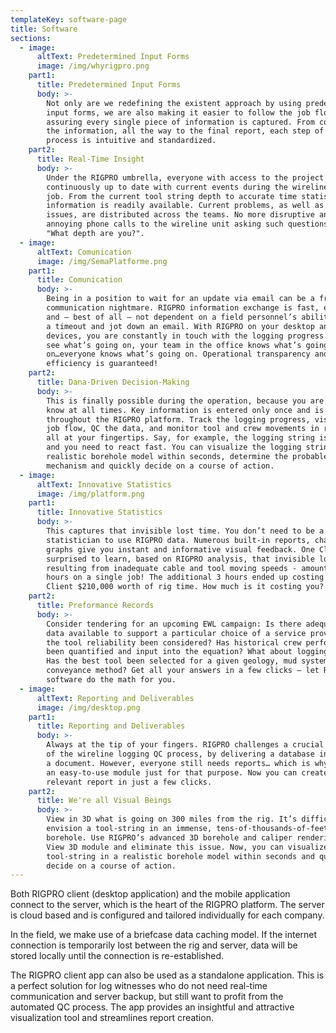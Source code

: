 ```yaml
---
templateKey: software-page
title: Software
sections:
  - image:
      altText: Predetermined Input Forms
      image: /img/whyrigpro.png
    part1:
      title: Predetermined Input Forms
      body: >-
        Not only are we redefining the existent approach by using predetermined
        input forms, we are also making it easier to follow the job flow and
        assuring every single piece of information is captured. From collecting
        the information, all the way to the final report, each step of the
        process is intuitive and standardized.
    part2:
      title: Real-Time Insight
      body: >-
        Under the RIGPRO umbrella, everyone with access to the project is
        continuously up to date with current events during the wireline logging
        job. From the current tool string depth to accurate time statistics, any
        information is readily available. Current problems, as well as potential
        issues, are distributed across the teams. No more disruptive and
        annoying phone calls to the wireline unit asking such questions as,
        "What depth are you?".
  - image:
      altText: Comunication
      image: /img/SemaPlatforme.png
    part1:
      title: Comunication
      body: >-
        Being in a position to wait for an update via email can be a frustrating
        communication nightmare. RIGPRO information exchange is fast, efficient
        and – best of all – not dependent on a field personnel’s ability to take
        a timeout and jot down an email. With RIGPRO on your desktop and mobile
        devices, you are constantly in touch with the logging progress. You can
        see what’s going on, your team in the office knows what’s going
        on…everyone knows what’s going on. Operational transparency and time
        efficiency is guaranteed!
    part2:
      title: Dana-Driven Decision-Making
      body: >-
        This is finally possible during the operation, because you are in the
        know at all times. Key information is entered only once and is reused
        throughout the RIGPRO platform. Track the logging progress, visualize
        job flow, QC the data, and monitor tool and crew movements in real-time,
        all at your fingertips. Say, for example, the logging string is stuck
        and you need to react fast. You can visualize the logging string in a
        realistic borehole model within seconds, determine the probable sticking
        mechanism and quickly decide on a course of action.
  - image:
      altText: Innovative Statistics
      image: /img/platform.png
    part1:
      title: Innovative Statistics
      body: >-
        This captures that invisible lost time. You don’t need to be a
        statistician to use RIGPRO data. Numerous built-in reports, charts, and
        graphs give you instant and informative visual feedback. One Client was
        surprised to learn, based on RIGPRO analysis, that invisible lost time -
        resulting from inadequate cable and tool moving speeds - amounted to 3
        hours on a single job! The additional 3 hours ended up costing the
        Client $210,000 worth of rig time. How much is it costing you?
    part2:
      title: Preformance Records
      body: >-
        Consider tendering for an upcoming EWL campaign: Is there adequate hard
        data available to support a particular choice of a service provider? Has
        the tool reliability been considered? Has historical crew performance
        been quantified and input into the equation? What about logging speeds?
        Has the best tool been selected for a given geology, mud system and
        conveyance method? Get all your answers in a few clicks – let RIGPRO
        software do the math for you.
  - image:
      altText: Reporting and Deliverables
      image: /img/desktop.png
    part1:
      title: Reporting and Deliverables
      body: >-
        Always at the tip of your fingers. RIGPRO challenges a crucial paradigm
        of the wireline logging QC process, by delivering a database instead of
        a document. However, everyone still needs reports… which is why there's
        an easy-to-use module just for that purpose. Now you can create a
        relevant report in just a few clicks.
    part2:
      title: We're all Visual Beings
      body: >-
        View in 3D what is going on 300 miles from the rig. It’s difficult to
        envision a tool-string in an immense, tens-of-thousands-of-feet deep
        borehole. Use RIGPRO’s advanced 3D borehole and caliper rendering Depth
        View 3D module and eliminate this issue. Now, you can visualize the
        tool-string in a realistic borehole model within seconds and quickly
        decide on a course of action.
---
```

Both RIGPRO client (desktop application) and the mobile application connect to the server, which is the heart of  the RIGPRO platform. The server is cloud based and is configured and tailored individually for each company.

In the field, we make use of a briefcase data caching model. If the internet connection is temporarily lost between the  rig and server, data will be stored locally until the connection is re-established.

The RIGPRO client app can also be used as a standalone application. This is a perfect solution for log witnesses who do not need real-time communication and server backup, but still want to profit from the automated QC process. The app provides an insightful and attractive visualization tool and streamlines report creation.
